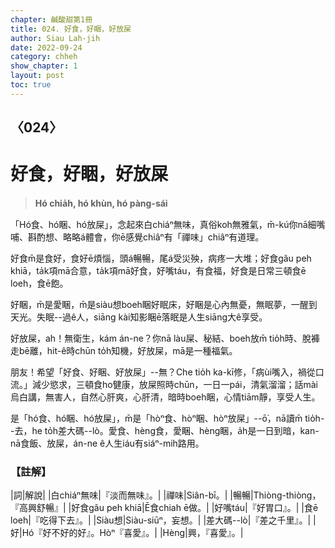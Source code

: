 ```yaml
---
chapter: 鹹酸甜第1冊
title: 024. 好食，好睏，好放屎
author: Siau Lah-jih
date: 2022-09-24
category: chheh
show_chapter: 1
layout: post
toc: true
---
```

  
## 〈024〉
# 好食，好睏，好放屎
>**Hó chia̍h, hó khùn, hó pàng-sái**
 
「Hó食、hó睏、hó放屎」，念起來白chiáⁿ無味，真俗koh無雅氣，m̄-kú你nā細嘴哺、斟酌想、略略á體會，你ē感覺chiâⁿ有「禪味」chiâⁿ有道理。

好食m̄是食好，食好ē煩惱，頭á暢暢，尾á受災殃，病疼一大堆；好食gâu peh khiā，ta̍k項mā合意，ta̍k項mā好食，好嘴táu，有食福，好食是日常三頓食ē loeh，食ē飽。

好睏，m̄是愛睏，m̄是siàu想boeh睏好眠床，好睏是心內無憂，無眠夢，一醒到天光。失眠--過ê人，siāng kài知影睏ē落眠是人生siāng大ê享受。

好放屎，ah！無衛生，kám án-ne？你nā làu屎、秘結、boeh放m̄ tio̍h時、脫褲走bē離，hit-ê時chūn to̍h知機，好放屎，mā是一種福氣。

朋友！希望「好食、好睏、好放屎」--無？Che tio̍h ka-kī修，「病ùi嘴入，禍從口流。」減少慾求，三頓食ho͘健康，放屎照時chūn，一日一pái，清氣溜溜；話mài烏白講，無害人，自然心肝爽，心肝清，暗時boeh睏，心情tiām靜，享受人生。

是「hó食、hó睏、hó放屎」，m̄是「hòⁿ食、hòⁿ睏、hòⁿ放屎」--ō͘，nā讀m̄ tio̍h--去，he to̍h差大碼--lò。愛食、hèng食，愛睏、hèng睏，a̍h是一日到暗，kan-nā食飯、放屎，án-ne ê人生iáu有siáⁿ-mih路用。


### 【註解】

|詞|解說|
|白chiáⁿ無味|『淡而無味』。|
|禪味|Siân-bī。|
|暢暢|Thiòng-thiòng，『高興舒暢』|
|好食gâu peh khiā|Ē食chiah ē做。|
|好嘴táu|『好胃口』。|
|食ē loeh|『吃得下去』。|
|Siàu想|Siàu-siūⁿ，妄想。|
|差大碼--lò|『差之千里』。|
|好|Hó『好不好的好』。Hòⁿ『喜愛』。|
|Hèng|興，『喜愛』。|
